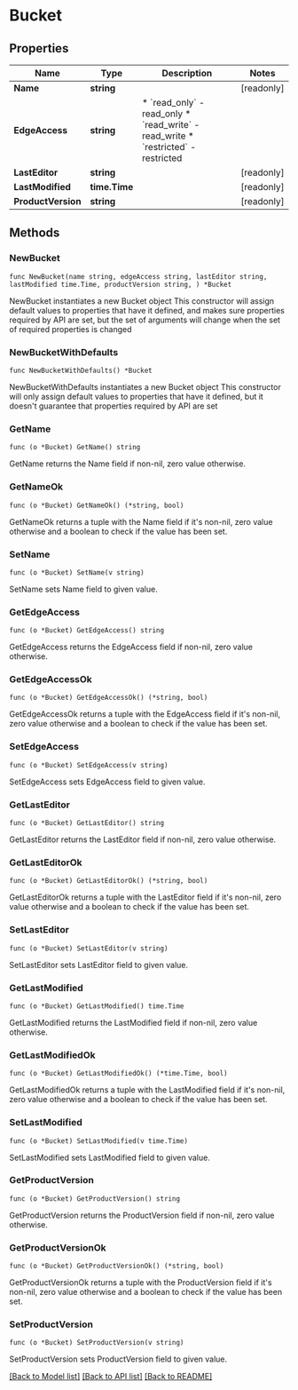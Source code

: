 # Bucket

## Properties

Name | Type | Description | Notes
------------ | ------------- | ------------- | -------------
**Name** | **string** |  | [readonly] 
**EdgeAccess** | **string** | * &#x60;read_only&#x60; - read_only * &#x60;read_write&#x60; - read_write * &#x60;restricted&#x60; - restricted | 
**LastEditor** | **string** |  | [readonly] 
**LastModified** | **time.Time** |  | [readonly] 
**ProductVersion** | **string** |  | [readonly] 

## Methods

### NewBucket

`func NewBucket(name string, edgeAccess string, lastEditor string, lastModified time.Time, productVersion string, ) *Bucket`

NewBucket instantiates a new Bucket object
This constructor will assign default values to properties that have it defined,
and makes sure properties required by API are set, but the set of arguments
will change when the set of required properties is changed

### NewBucketWithDefaults

`func NewBucketWithDefaults() *Bucket`

NewBucketWithDefaults instantiates a new Bucket object
This constructor will only assign default values to properties that have it defined,
but it doesn't guarantee that properties required by API are set

### GetName

`func (o *Bucket) GetName() string`

GetName returns the Name field if non-nil, zero value otherwise.

### GetNameOk

`func (o *Bucket) GetNameOk() (*string, bool)`

GetNameOk returns a tuple with the Name field if it's non-nil, zero value otherwise
and a boolean to check if the value has been set.

### SetName

`func (o *Bucket) SetName(v string)`

SetName sets Name field to given value.


### GetEdgeAccess

`func (o *Bucket) GetEdgeAccess() string`

GetEdgeAccess returns the EdgeAccess field if non-nil, zero value otherwise.

### GetEdgeAccessOk

`func (o *Bucket) GetEdgeAccessOk() (*string, bool)`

GetEdgeAccessOk returns a tuple with the EdgeAccess field if it's non-nil, zero value otherwise
and a boolean to check if the value has been set.

### SetEdgeAccess

`func (o *Bucket) SetEdgeAccess(v string)`

SetEdgeAccess sets EdgeAccess field to given value.


### GetLastEditor

`func (o *Bucket) GetLastEditor() string`

GetLastEditor returns the LastEditor field if non-nil, zero value otherwise.

### GetLastEditorOk

`func (o *Bucket) GetLastEditorOk() (*string, bool)`

GetLastEditorOk returns a tuple with the LastEditor field if it's non-nil, zero value otherwise
and a boolean to check if the value has been set.

### SetLastEditor

`func (o *Bucket) SetLastEditor(v string)`

SetLastEditor sets LastEditor field to given value.


### GetLastModified

`func (o *Bucket) GetLastModified() time.Time`

GetLastModified returns the LastModified field if non-nil, zero value otherwise.

### GetLastModifiedOk

`func (o *Bucket) GetLastModifiedOk() (*time.Time, bool)`

GetLastModifiedOk returns a tuple with the LastModified field if it's non-nil, zero value otherwise
and a boolean to check if the value has been set.

### SetLastModified

`func (o *Bucket) SetLastModified(v time.Time)`

SetLastModified sets LastModified field to given value.


### GetProductVersion

`func (o *Bucket) GetProductVersion() string`

GetProductVersion returns the ProductVersion field if non-nil, zero value otherwise.

### GetProductVersionOk

`func (o *Bucket) GetProductVersionOk() (*string, bool)`

GetProductVersionOk returns a tuple with the ProductVersion field if it's non-nil, zero value otherwise
and a boolean to check if the value has been set.

### SetProductVersion

`func (o *Bucket) SetProductVersion(v string)`

SetProductVersion sets ProductVersion field to given value.



[[Back to Model list]](../README.md#documentation-for-models) [[Back to API list]](../README.md#documentation-for-api-endpoints) [[Back to README]](../README.md)


